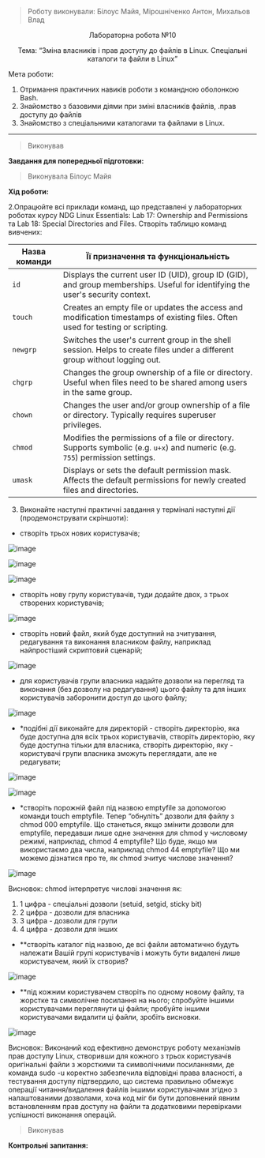 > Роботу виконували: Білоус Майя, Мірошніченко Антон, Михальов Влад
<p align="center"> 
Лабораторна робота №10
</p>

<p align="center"> 
Тема: “Зміна власників і прав доступу до файлів в Linux. Спеціальні каталоги та файли в Linux”
</p>

Мета роботи: 

1. Отримання практичних навиків роботи з командною оболонкою Bash.
2. Знайомство з базовими діями при зміні власників файлів, .прав доступу до файлів 
3. Знайомство з спеціальними каталогами та файлами в Linux.

---

> Виконував

__Завдання для попередньої підготовки:__


> Виконувала Білоус Майя 

__Хід роботи:__

2.Опрацюйте всі приклади команд, що представлені у лабораторних роботах курсу NDG Linux Essentials: Lab 17: Ownership and Permissions та Lab 18: Special Directories and Files. Створіть таблицю команд вивчених:

| Назва команди | Її призначення та функціональність |
|-------------|-------------------------------|
| `id`        | Displays the current user ID (UID), group ID (GID), and group memberships. Useful for identifying the user's security context. |
| `touch`     | Creates an empty file or updates the access and modification timestamps of existing files. Often used for testing or scripting. |
| `newgrp`    | Switches the user's current group in the shell session. Helps to create files under a different group without logging out. |
| `chgrp`     | Changes the group ownership of a file or directory. Useful when files need to be shared among users in the same group. |
| `chown`     | Changes the user and/or group ownership of a file or directory. Typically requires superuser privileges. |
| `chmod`     | Modifies the permissions of a file or directory. Supports symbolic (e.g. `u+x`) and numeric (e.g. `755`) permission settings. |
| `umask`     | Displays or sets the default permission mask. Affects the default permissions for newly created files and directories. |

3. Виконайте наступні практичні завдання у терміналі наступні дії (продемонструвати скріншоти):
- створіть трьох нових користувачів;

![image](https://github.com/user-attachments/assets/e11da4bb-e423-4020-8986-b9b5ad8ba4cf)

![image](https://github.com/user-attachments/assets/0a68d03c-2810-479a-b303-e31fe1f64aad)

![image](https://github.com/user-attachments/assets/33f771d5-b75e-4788-acef-cbfbb2b86787)

- створіть нову групу користувачів, туди додайте двох, з трьох створених користувачів;

![image](https://github.com/user-attachments/assets/a13ae05b-3e9a-456b-8a31-6a4e3ef902b2)

- створіть новий файл, який буде доступний на зчитування, редагування та виконання власником файлу, наприклад найпростіший скриптовий сценарій;

![image](https://github.com/user-attachments/assets/9d5c0cde-031e-4744-9d43-730aa55b6a41)

- для користувачів групи власника надайте дозволи на перегляд та виконання (без дозволу на редагування) цього файлу та для інших користувачів заборонити доступ до цього файлу;

![image](https://github.com/user-attachments/assets/3013aa74-7d17-4851-9f2a-1c61ff668cd0)

- *подібні дії виконайте для директорій - створіть директорію, яка буде доступна для всіх трьох користувачів, створіть директорію, яку буде доступна тільки для власника, створіть директорію, яку - користувачі групи власника зможуть переглядати, але не редагувати;

![image](https://github.com/user-attachments/assets/880dbba6-c62b-4506-a779-173ef9b434f2)

![image](https://github.com/user-attachments/assets/99be51a7-5a6f-4bbc-bea8-36e550fe1506)

- *створіть порожній файл під назвою emptyfile за допомогою команди touch emptyfile. Тепер “обнуліть” дозволи для файлу з chmod 000 emptyfile. Що станеться, якщо змінити дозволи для emptyfile, передавши лише одне значення для chmod у числовому режимі, наприклад, chmod 4 emptyfile? Що буде, якщо ми використаємо два числа, наприклад chmod 44 emptyfile? Що ми можемо дізнатися про те, як chmod зчитує числове значення?

![image](https://github.com/user-attachments/assets/79613516-561d-4cc6-a020-6b06f3fe4e8a)

Висновок: chmod інтерпретує числові значення як:
1. 1 цифра - спеціальні дозволи (setuid, setgid, sticky bit)
2. 2 цифра - дозволи для власника
3. 3 цифра - дозволи для групи
4. 4 цифра - дозволи для інших

- **створіть каталог під назвою, де всі файли автоматично будуть належати Вашій групі користувачів і можуть бути видалені лише користувачем, який їх створив?

![image](https://github.com/user-attachments/assets/9a3a13af-bf78-42f5-b54e-458c61af0a5e)

- **під кожним користувачем створіть по одному новому файлу, та жорстке та символічне посилання на нього; спробуйте іншими користувачами переглянути ці файли; пробуйте іншими користувачами видалити ці файли, зробіть висновки.

![image](https://github.com/user-attachments/assets/3a2dab04-6d28-4009-a06b-cb5b59627ad0)

Висновок: Виконаний код ефективно демонструє роботу механізмів прав доступу Linux, створивши для кожного з трьох користувачів оригінальні файли з жорсткими та символічними посиланнями, де команда sudo -u коректно забезпечила відповідні права власності, а тестування доступу підтвердило, що система правильно обмежує операції читання/видалення файлів іншими користувачами згідно з налаштованими дозволами, хоча код міг би бути доповнений явним встановленням прав доступу на файли та додатковими перевірками успішності виконання операцій.

> Виконував 

__Контрольні запитання:__


